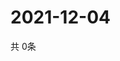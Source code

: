 # 2021-12-04
  共 0条

  <!-- BEGIN -->
  <!-- 最后更新时间Sat Dec 04 2021 12:07:02 GMT+0000 (Coordinated Universal Time) -->
  
  <!-- END -->
  
  